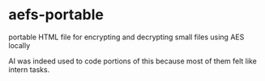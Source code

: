 # aefs-portable
portable HTML file for encrypting and decrypting small files using AES locally

AI was indeed used to code portions of this because most of them felt like intern tasks.